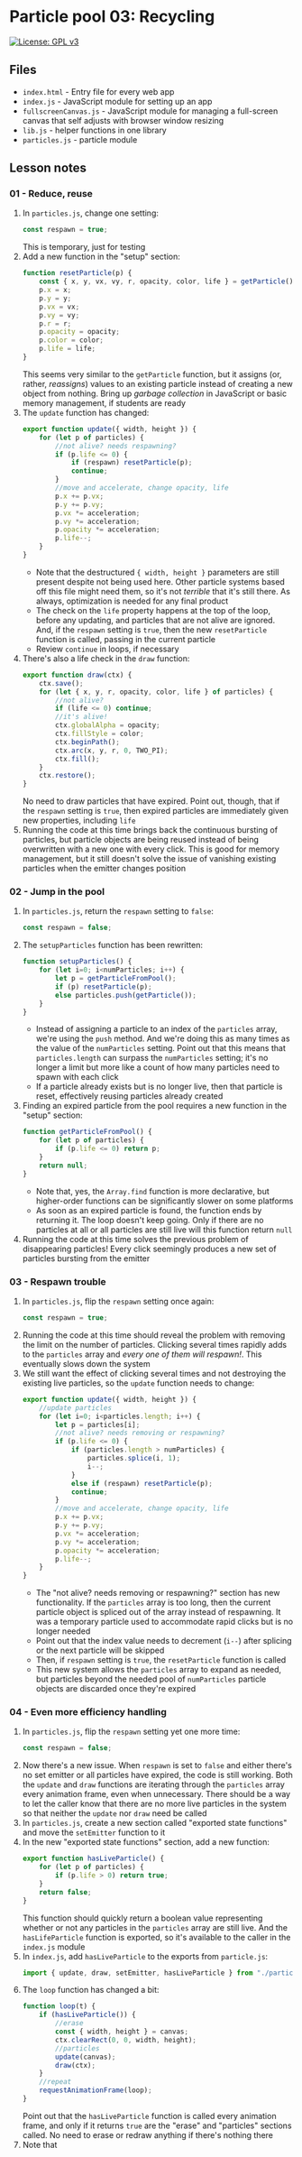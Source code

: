 # Particle pool 03: Recycling

[![License: GPL v3](https://img.shields.io/badge/License-GPLv3-blue.svg)](https://www.gnu.org/licenses/gpl-3.0)

## Files

* <code>index.html</code> - Entry file for every web app
* <code>index.js</code> - JavaScript module for setting up an app
* <code>fullscreenCanvas.js</code> - JavaScript module for managing a full-screen canvas that self adjusts with browser window resizing
* <code>lib.js</code> - helper functions in one library
* <code>particles.js</code> - particle module

## Lesson notes

### 01 - Reduce, reuse

1. In <code>particles.js</code>, change one setting:
    ```js
    const respawn = true;
    ```
    This is temporary, just for testing
2. Add a new function in the "setup" section:
    ```js
    function resetParticle(p) {
        const { x, y, vx, vy, r, opacity, color, life } = getParticle();
        p.x = x;
        p.y = y;
        p.vx = vx;
        p.vy = vy;
        p.r = r;
        p.opacity = opacity;
        p.color = color;
        p.life = life;
    }
    ```
    This seems very similar to the <code>getParticle</code> function, but it assigns (or, rather, _reassigns_) values to an existing particle instead of creating a new object from nothing. Bring up _garbage collection_ in JavaScript or basic memory management, if students are ready
3. The <code>update</code> function has changed:
    ```js
    export function update({ width, height }) {
        for (let p of particles) {
            //not alive? needs respawning?
            if (p.life <= 0) {
                if (respawn) resetParticle(p);
                continue;
            }
            //move and accelerate, change opacity, life
            p.x += p.vx;
            p.y += p.vy;
            p.vx *= acceleration;
            p.vy *= acceleration;
            p.opacity *= acceleration;
            p.life--;
        }
    }
    ```
    * Note that the destructured <code>{ width, height }</code> parameters are still present despite not being used here. Other particle systems based off this file might need them, so it's not _terrible_ that it's still there. As always, optimization is needed for any final product
    * The check on the <code>life</code> property happens at the top of the loop, before any updating, and particles that are not alive are ignored. And, if the <code>respawn</code> setting is <code>true</code>, then the new <code>resetParticle</code> function is called, passing in the current particle
    * Review <code>continue</code> in loops, if necessary
4. There's also a life check in the <code>draw</code> function:
    ```js
    export function draw(ctx) {
        ctx.save();
        for (let { x, y, r, opacity, color, life } of particles) {
            //not alive?
            if (life <= 0) continue;
            //it's alive!
            ctx.globalAlpha = opacity;
            ctx.fillStyle = color;
            ctx.beginPath();
            ctx.arc(x, y, r, 0, TWO_PI);
            ctx.fill();
        }
        ctx.restore();
    }
    ```
    No need to draw particles that have expired. Point out, though, that if the <code>respawn</code> setting is <code>true</code>, then expired particles are immediately given new properties, including <code>life</code>
5. Running the code at this time brings back the continuous bursting of particles, but particle objects are being reused instead of being overwritten with a new one with every click. This is good for memory management, but it still doesn't solve the issue of vanishing existing particles when the emitter changes position

### 02 - Jump in the pool

1. In <code>particles.js</code>, return the <code>respawn</code> setting to <code>false</code>:
    ```js
    const respawn = false;
    ```
2. The <code>setupParticles</code> function has been rewritten:
    ```js
    function setupParticles() {
        for (let i=0; i<numParticles; i++) {
            let p = getParticleFromPool();
            if (p) resetParticle(p);
            else particles.push(getParticle());
        }
    }
    ```
    * Instead of assigning a particle to an index of the <code>particles</code> array, we're using the <code>push</code> method. And we're doing this as many times as the value of the <code>numParticles</code> setting. Point out that this means that <code>particles.length</code> can surpass the <code>numParticles</code> setting; it's no longer a limit but more like a count of how many particles need to spawn with each click
    * If a particle already exists but is no longer live, then that particle is reset, effectively reusing particles already created
3. Finding an expired particle from the pool requires a new function in the "setup" section:
    ```js
    function getParticleFromPool() {
        for (let p of particles) {
            if (p.life <= 0) return p;
        }
        return null;
    }
    ```
    * Note that, yes, the <code>Array.find</code> function is more declarative, but higher-order functions can be significantly slower on some platforms
    * As soon as an expired particle is found, the function ends by returning it. The loop doesn't keep going. Only if there are no particles at all or all particles are still live will this function return <code>null</code>
4. Running the code at this time solves the previous problem of disappearing particles! Every click seemingly produces a new set of particles bursting from the emitter

### 03 - Respawn trouble

1. In <code>particles.js</code>, flip the <code>respawn</code> setting once again:
    ```js
    const respawn = true;
    ```
2. Running the code at this time should reveal the problem with removing the limit on the number of particles. Clicking several times rapidly adds to the <code>particles</code> array and _every one of them will respawn!_. This eventually slows down the system
3. We still want the effect of clicking several times and not destroying the existing live particles, so the <code>update</code> function needs to change:
    ```js
    export function update({ width, height }) {
        //update particles
        for (let i=0; i<particles.length; i++) {
            let p = particles[i];
            //not alive? needs removing or respawning?
            if (p.life <= 0) {
                if (particles.length > numParticles) {
                    particles.splice(i, 1);
                    i--;
                }
                else if (respawn) resetParticle(p);
                continue;
            }
            //move and accelerate, change opacity, life
            p.x += p.vx;
            p.y += p.vy;
            p.vx *= acceleration;
            p.vy *= acceleration;
            p.opacity *= acceleration;
            p.life--;
        }
    }
    ```
    * The "not alive? needs removing or respawning?" section has new functionality. If the <code>particles</code> array is too long, then the current particle object is spliced out of the array instead of respawning. It was a temporary particle used to accommodate rapid clicks but is no longer needed
    * Point out that the index value needs to decrement (<code>i--</code>) after splicing or the next particle will be skipped
    * Then, if <code>respawn</code> setting is <code>true</code>, the <code>resetParticle</code> function is called
    * This new system allows the <code>particles</code> array to expand as needed, but particles beyond the needed pool of <code>numParticles</code> particle objects are discarded once they're expired

### 04 - Even more efficiency handling

1. In <code>particles.js</code>, flip the <code>respawn</code> setting yet one more time:
    ```js
    const respawn = false;
    ```
2. Now there's a new issue. When <code>respawn</code> is set to <code>false</code> and either there's no set emitter or all particles have expired, the code is still working. Both the <code>update</code> and <code>draw</code> functions are iterating through the <code>particles</code> array every animation frame, even when unnecessary. There should be a way to let the caller know that there are no more live particles in the system so that neither the <code>update</code> nor <code>draw</code> need be called
3. In <code>particles.js</code>, create a new section called "exported state functions" and move the <code>setEmitter</code> function to it
4. In the new "exported state functions" section, add a new function:
    ```js
    export function hasLiveParticle() {
        for (let p of particles) {
            if (p.life > 0) return true;
        }
        return false;
    }
    ```
    This function should quickly return a boolean value representing whether or not any particles in the <code>particles</code> array are still live. And the <code>hasLifeParticle</code> function is exported, so it's available to the caller in the <code>index.js</code> module
5. In <code>index.js</code>, add <code>hasLiveParticle</code> to the exports from <code>particle.js</code>:
    ```js
    import { update, draw, setEmitter, hasLiveParticle } from "./particles.js";
    ```
6. The <code>loop</code> function has changed a bit:
    ```js
    function loop(t) {
        if (hasLiveParticle()) {
            //erase
            const { width, height } = canvas;
            ctx.clearRect(0, 0, width, height);
            //particles
            update(canvas);
            draw(ctx);
        }
        //repeat
        requestAnimationFrame(loop);
    }
    ```
    Point out that the <code>hasLiveParticle</code> function is called every animation frame, and only if it returns <code>true</code> are the "erase" and "particles" sections called. No need to erase or redraw anything if there's nothing there
7. Note that 